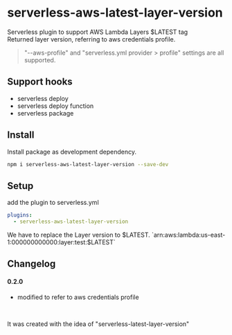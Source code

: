 # serverless-aws-latest-layer-version

Serverless plugin to support AWS Lambda Layers $LATEST tag   
Returned layer version, referring to aws credentials profile.   
> "--aws-profile" and "serverless.yml provider > profile" settings are all supported.

## Support hooks
- serverless deploy
- serverless deploy function
- serverless package


## Install

Install package as development dependency.

```bash
npm i serverless-aws-latest-layer-version --save-dev
```


## Setup
add the plugin to serverless.yml

```yaml
plugins:
  - serverless-aws-latest-layer-version
```

We have to replace the Layer version to $LATEST.   
`arn:aws:lambda:us-east-1:000000000000:layer:test:$LATEST`

## Changelog
#### 0.2.0
- modified to refer to aws credentials profile

&nbsp;
&nbsp;
&nbsp;

It was created with the idea of "serverless-latest-layer-version"   
